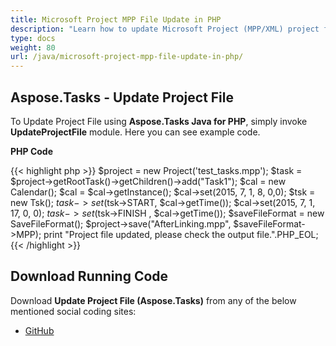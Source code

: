 ```yaml
---
title: Microsoft Project MPP File Update in PHP
description: "Learn how to update Microsoft Project (MPP/XML) project files using Aspose.Tasks Java for PHP."
type: docs
weight: 80
url: /java/microsoft-project-mpp-file-update-in-php/
---
```


## **Aspose.Tasks - Update Project File**
To Update Project File using **Aspose.Tasks Java for PHP**, simply invoke **UpdateProjectFile** module. Here you can see example code.

**PHP Code**

{{< highlight php >}}
    $project = new Project('test_tasks.mpp');
    $task = $project->getRootTask()->getChildren()->add("Task1");
    $cal = new Calendar();
    $cal = $cal->getInstance();
    $cal->set(2015, 7, 1, 8, 0,0);
    $tsk = new Tsk();
    $task->set($tsk->START, $cal->getTime());
    $cal->set(2015, 7, 1, 17, 0, 0);
    $task->set($tsk->FINISH , $cal->getTime());
    $saveFileFormat = new SaveFileFormat();
    $project->save("AfterLinking.mpp", $saveFileFormat->MPP);
    print "Project file updated, please check the output file.".PHP_EOL;
{{< /highlight >}}

## **Download Running Code**
Download **Update Project File (Aspose.Tasks)** from any of the below mentioned social coding sites:

- [GitHub](https://github.com/aspose-tasks/Aspose.Tasks-for-Java/blob/master/Plugins/Aspose_Tasks_Java_for_PHP/src/aspose/tasks/WorkingWithProjects/UpdateProjectFile.php)
